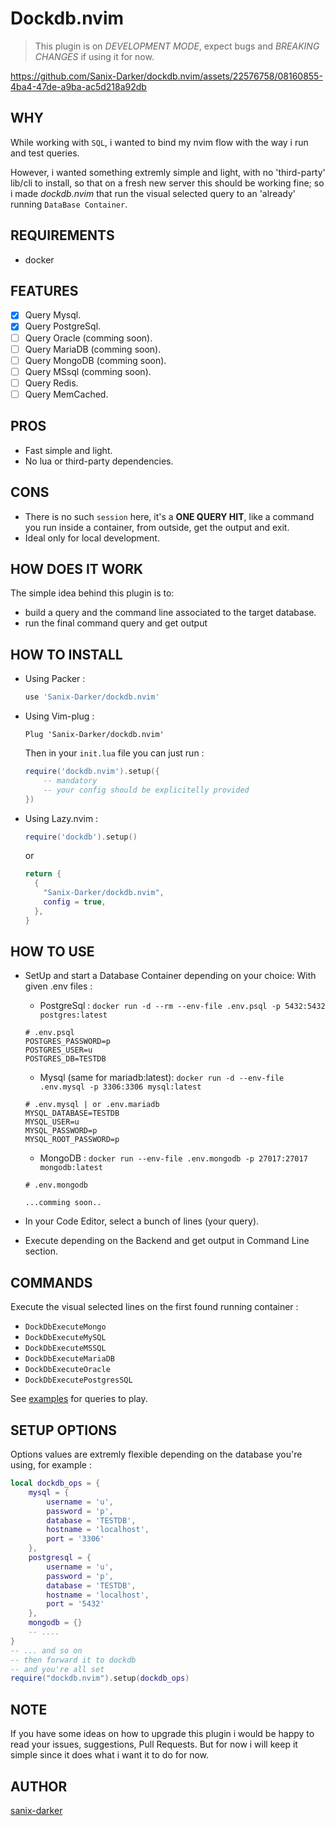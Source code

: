 # Dockdb.nvim

> This plugin is on *DEVELOPMENT MODE*, expect bugs and *BREAKING CHANGES* if using it for now.


https://github.com/Sanix-Darker/dockdb.nvim/assets/22576758/08160855-4ba4-47de-a9ba-ac5d218a92db


## WHY

While working with `SQL`, i wanted to bind my nvim flow with the way i run and test queries.

However, i wanted something extremly simple and light,
with no 'third-party' lib/cli to install, so that on a fresh new server this should be working fine; so i made *dockdb.nvim* that run the visual selected query
to an 'already' running `DataBase Container`.

## REQUIREMENTS

- docker

## FEATURES

- [x] Query Mysql.
- [x] Query PostgreSql.
- [ ] Query Oracle (comming soon).
- [ ] Query MariaDB (comming soon).
- [ ] Query MongoDB (comming soon).
- [ ] Query MSsql (comming soon).
- [ ] Query Redis.
- [ ] Query MemCached.

## PROS

- Fast simple and light.
- No lua or third-party dependencies.

## CONS

- There is no such `session` here, it's a **ONE QUERY HIT**, like a command you run inside a container, from outside, get the output and exit.
- Ideal only for local development.

## HOW DOES IT WORK

The simple idea behind this plugin is to:
- build a query and the command line associated to the target database.
- run the final command query and get output

## HOW TO INSTALL

- Using Packer :
    ```lua
    use 'Sanix-Darker/dockdb.nvim'
    ```

- Using Vim-plug :
    ```
    Plug 'Sanix-Darker/dockdb.nvim'
    ```

    Then in your `init.lua` file you can just run :

    ```lua
    require('dockdb.nvim').setup({
        -- mandatory
        -- your config should be explicitelly provided
    })
    ```

- Using Lazy.nvim :

    ```lua
    require('dockdb').setup()
    ```
    or

    ```lua
    return {
      {
        "Sanix-Darker/dockdb.nvim",
        config = true,
      },
    }
    ```

## HOW TO USE

- SetUp and start a Database Container depending on your choice:
    With given .env files :

    - PostgreSql : `docker run -d --rm --env-file .env.psql -p 5432:5432 postgres:latest`

    ```
    # .env.psql
    POSTGRES_PASSWORD=p
    POSTGRES_USER=u
    POSTGRES_DB=TESTDB
    ```

    - Mysql (same for mariadb:latest): `docker run -d --env-file .env.mysql -p 3306:3306 mysql:latest`

    ```
    # .env.mysql | or .env.mariadb
    MYSQL_DATABASE=TESTDB
    MYSQL_USER=u
    MYSQL_PASSWORD=p
    MYSQL_ROOT_PASSWORD=p
    ```

    - MongoDB : `docker run --env-file .env.mongodb -p 27017:27017 mongodb:latest`

    ```
    # .env.mongodb

    ...comming soon..
    ```

- In your Code Editor, select a bunch of lines (your query).
- Execute depending on the Backend and get output in Command Line section.

## COMMANDS

Execute the visual selected lines on the first found running container :

- `DockDbExecuteMongo`
- `DockDbExecuteMySQL`
- `DockDbExecuteMSSQL`
- `DockDbExecuteMariaDB`
- `DockDbExecuteOracle`
- `DockDbExecutePostgresSQL`

See [examples](./examples/) for queries to play.

## SETUP OPTIONS

Options values are extremly flexible depending on the database you're using,
for example :
```lua
local dockdb_ops = {
    mysql = {
        username = 'u',
        password = 'p',
        database = 'TESTDB',
        hostname = 'localhost',
        port = '3306'
    },
    postgresql = {
        username = 'u',
        password = 'p',
        database = 'TESTDB',
        hostname = 'localhost',
        port = '5432'
    },
    mongodb = {}
    -- ....
}
-- ... and so on
-- then forward it to dockdb
-- and you're all set
require("dockdb.nvim").setup(dockdb_ops)
```

## NOTE

If you have some ideas on how to upgrade this plugin i would be happy to read your issues, suggestions, Pull Requests.
But for now i will keep it simple since it does what i want it to do for now.

## AUTHOR

[sanix-darker](https://github.com/sanix-darker)
